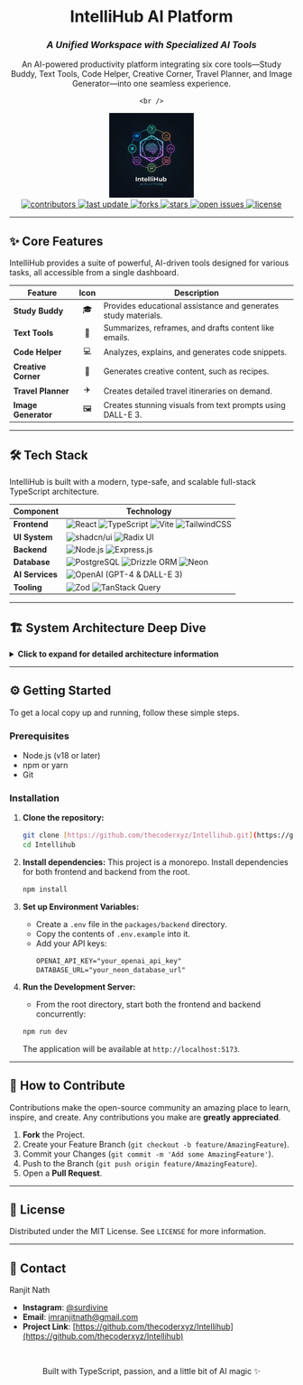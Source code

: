 <div align="center">

  # **IntelliHub AI Platform**

  ### _A Unified Workspace with Specialized AI Tools_

  <p>
    An AI-powered productivity platform integrating six core tools—Study Buddy, Text Tools, Code Helper, Creative Corner, Travel Planner, and Image Generator—into one seamless experience.
  </p>

<p> 

    <br />
  <img src="attached_assets/intlogo.jpg" alt="Intellihub Logo" width="150">
  <br />
  <a href="https://github.com/thecoderxyz/Intellihub/graphs/contributors">
    <img src="https://img.shields.io/github/contributors/thecoderxyz/Intellihub?color=blue" alt="contributors" />
  </a>
  <a href="">
    <img src="https://img.shields.io/github/last-commit/thecoderxyz/Intellihub" alt="last update" />
  </a>
  <a href="https://github.com/thecoderxyz/Intellihub/network/members">
    <img src="https://img.shields.io/github/forks/thecoderxyz/Intellihub" alt="forks" />
  </a>
  <a href="https://github.com/thecoderxyz/Intellihub/stargazers">
    <img src="https://img.shields.io/github/stars/thecoderxyz/Intellihub" alt="stars" />
  </a>
  <a href="https://github.com/thecoderxyz/Intellihub/issues/">
    <img src="https://img.shields.io/github/issues/thecoderxyz/Intellihub" alt="open issues" />
  </a>
  <a href="https://github.com/thecoderxyz/Intellihub/blob/main/LICENSE">
    <img src="https://img.shields.io/github/license/thecoderxyz/Intellihub?color=brightgreen" alt="license" />
  </a>
</p>
</div>

---

## ✨ Core Features

IntelliHub provides a suite of powerful, AI-driven tools designed for various tasks, all accessible from a single dashboard.

| Feature             | Icon | Description                                             |
| ------------------- | :--: | ------------------------------------------------------- |
| **Study Buddy** |  🎓  | Provides educational assistance and generates study materials. |
| **Text Tools** |  📝  | Summarizes, reframes, and drafts content like emails.     |
| **Code Helper** |  💻  | Analyzes, explains, and generates code snippets.          |
| **Creative Corner** |  🎨  | Generates creative content, such as recipes.            |
| **Travel Planner** |  ✈️  | Creates detailed travel itineraries on demand.          |
| **Image Generator** |  🖼️  | Creates stunning visuals from text prompts using DALL-E 3. |


---

## 🛠️ Tech Stack

IntelliHub is built with a modern, type-safe, and scalable full-stack TypeScript architecture.

| Component      | Technology                                                                                                                                                                                                                                                                                                                                                                               |
| -------------- | ---------------------------------------------------------------------------------------------------------------------------------------------------------------------------------------------------------------------------------------------------------------------------------------------------------------------------------------------------------------------------------------- |
| **Frontend** | ![React](https://img.shields.io/badge/React-20232A?style=for-the-badge&logo=react&logoColor=61DAFB) ![TypeScript](https://img.shields.io/badge/TypeScript-007ACC?style=for-the-badge&logo=typescript&logoColor=white) ![Vite](https://img.shields.io/badge/Vite-646CFF?style=for-the-badge&logo=vite&logoColor=white) ![TailwindCSS](https://img.shields.io/badge/Tailwind_CSS-38B2AC?style=for-the-badge&logo=tailwind-css&logoColor=white) |
| **UI System** | ![shadcn/ui](https://img.shields.io/badge/shadcn%2Fui-000000?style=for-the-badge) ![Radix UI](https://img.shields.io/badge/Radix_UI-161618?style=for-the-badge)                                                                                                                                                                                                                                |
| **Backend** | ![Node.js](https://img.shields.io/badge/Node.js-339933?style=for-the-badge&logo=nodedotjs&logoColor=white) ![Express.js](https://img.shields.io/badge/Express.js-000000?style=for-the-badge&logo=express&logoColor=white)                                                                                                                                                                      |
| **Database** | ![PostgreSQL](https://img.shields.io/badge/PostgreSQL-316192?style=for-the-badge&logo=postgresql&logoColor=white) ![Drizzle ORM](https://img.shields.io/badge/Drizzle_ORM-C5F74F?style=for-the-badge) ![Neon](https://img.shields.io/badge/Neon-0A5752?style=for-the-badge)                                                                                                                            |
| **AI Services**| ![OpenAI](https://img.shields.io/badge/OpenAI-412991?style=for-the-badge&logo=openai&logoColor=white) (GPT-4 & DALL-E 3)                                                                                                                                                                                                                                                                                 |
| **Tooling** | ![Zod](https://img.shields.io/badge/Zod-3E67B1?style=for-the-badge) ![TanStack Query](https://img.shields.io/badge/-TanStack_Query-FF4154?style=for-the-badge&logo=react-query&logoColor=white)                                                                                                                                                                                                       |

---

## 🏗️ System Architecture Deep Dive

<details>
<summary><strong>Click to expand for detailed architecture information</strong></summary>

### Frontend Architecture
- **Framework Stack**: React 18 with TypeScript, using Vite for development and builds.
- **UI System**: `shadcn/ui` with Radix UI primitives and Tailwind CSS, following a clean, utility-focused design inspired by Linear.
- **State Management**: TanStack Query (React Query) for server state and a centralized `apiRequest` utility for fetch calls.
- **Routing**: Client-side routing handled by Wouter, with dedicated routes for the dashboard and each tool.
- **Styling**: Dark mode-first design with CSS variables and tool-specific accent colors for clear visual organization.

### Backend Architecture
- **Server Framework**: Express.js on Node.js with TypeScript.
- **API Structure**: RESTful API endpoints organized by feature (e.g., `/api/study`, `/api/text`, `/api/code`).
- **Request Validation**: Zod schemas for robust, runtime-safe request validation, with shared types between frontend and backend.
- **AI Integration**: Deep integration with the OpenAI API (GPT & DALL-E 3) using role-based system and user prompts.
- **Error Handling**: Centralized middleware for consistent error formatting and HTTP status codes.

### Data & Design
- **Data Storage**: Abstracted storage layer currently using in-memory storage (`MemStorage`). Drizzle ORM is configured for a future migration to a PostgreSQL database on Neon.
- **Design System**: A cohesive system using HSL colors, the `Inter` and `JetBrains Mono` fonts, and consistent component patterns from `shadcn/ui`.

</details>

---

## ⚙️ Getting Started

To get a local copy up and running, follow these simple steps.

### Prerequisites

* Node.js (v18 or later)
* npm or yarn
* Git

### Installation

1.  **Clone the repository:**
    ```bash
    git clone [https://github.com/thecoderxyz/Intellihub.git](https://github.com/thecoderxyz/Intellihub.git)
    cd Intellihub
    ```

2.  **Install dependencies:**
    This project is a monorepo. Install dependencies for both frontend and backend from the root.
    ```bash
    npm install
    ```

3.  **Set up Environment Variables:**
    * Create a `.env` file in the `packages/backend` directory.
    * Copy the contents of `.env.example` into it.
    * Add your API keys:
        ```env
        OPENAI_API_KEY="your_openai_api_key"
        DATABASE_URL="your_neon_database_url"
        ```

4.  **Run the Development Server:**
    * From the root directory, start both the frontend and backend concurrently:
    ```bash
    npm run dev
    ```
    The application will be available at `http://localhost:5173`.

---

## 🤝 How to Contribute

Contributions make the open-source community an amazing place to learn, inspire, and create. Any contributions you make are **greatly appreciated**.

1.  **Fork** the Project.
2.  Create your Feature Branch (`git checkout -b feature/AmazingFeature`).
3.  Commit your Changes (`git commit -m 'Add some AmazingFeature'`).
4.  Push to the Branch (`git push origin feature/AmazingFeature`).
5.  Open a **Pull Request**.

---

## 📜 License

Distributed under the MIT License. See `LICENSE` for more information.

---

## 📧 Contact

Ranjit Nath

- **Instagram**: [@surdivine](https://www.instagram.com/surdivine)
- **Email**: imranjitnath@gmail.com
- **Project Link**: [https://github.com/thecoderxyz/Intellihub](https://github.com/thecoderxyz/Intellihub)

<div align="center">
<br>
<p>Built with TypeScript, passion, and a little bit of AI magic ✨</p>
</div>

